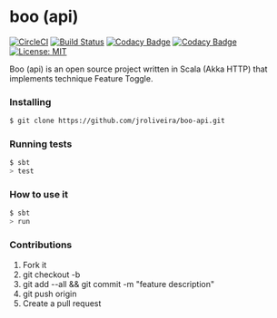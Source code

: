 # boo (api)

[![CircleCI](https://circleci.com/gh/jroliveira/boo-api.svg?style=svg)](https://circleci.com/gh/jroliveira/boo-api)
[![Build Status](https://travis-ci.org/jroliveira/boo-api.svg?branch=master)](https://travis-ci.org/jroliveira/boo-api)
[![Codacy Badge](https://api.codacy.com/project/badge/Grade/894774e2458342f5b6387fd0d6739f98)](https://www.codacy.com/app/jroliveira/boo-api?utm_source=github.com&utm_medium=referral&utm_content=jroliveira/boo-api&utm_campaign=badger)
[![Codacy Badge](https://api.codacy.com/project/badge/Coverage/894774e2458342f5b6387fd0d6739f98)](https://www.codacy.com/app/jroliveira/boo-api?utm_source=github.com&utm_medium=referral&utm_content=jroliveira/boo-api&utm_campaign=Badge_Coverage)
[![License: MIT](http://img.shields.io/badge/license-MIT-blue.svg)](LICENSE)

Boo (api) is an open source project written in Scala (Akka HTTP) that implements technique Feature Toggle.

### Installing

``` bash
$ git clone https://github.com/jroliveira/boo-api.git
```

### Running tests

``` bash
$ sbt
> test
```

### How to use it

``` bash
$ sbt
> run
```

### Contributions

1. Fork it
2. git checkout -b <branch-name>
3. git add --all && git commit -m "feature description"
4. git push origin <branch-name>
5. Create a pull request
